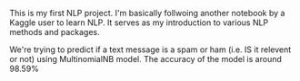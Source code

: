 This is my first NLP project. I'm basically follwoing another notebook by a Kaggle user to learn NLP. It serves as my introduction to various NLP methods and packages.

We're trying to predict if a text message is a spam or ham (i.e. IS it relevent or not) using MultinomialNB model. The accuracy of the model is around 98.59%
